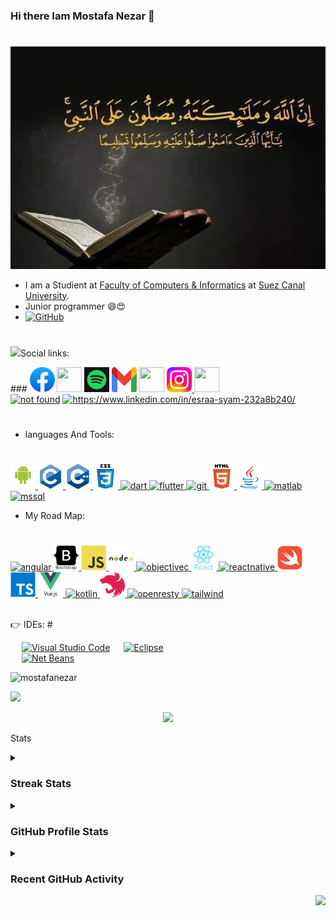 ### Hi there Iam Mostafa Nezar 👋
# 
<img src="WhatsApp Image 2023-02-16 at 18.33.40.jpg" height="auto" width ="auto" title="قبل كل شىء دعوني اعبر عن اعتزازي ب قول الله تعالى">

<!--
**mostafanezar/mostafanezar** is a ✨ _special_ ✨ repository because its `README.md` (this file) appears on your GitHub profile.

Here are some ideas to get you started:

- 🔭 I’m currently working on ...
- 🌱 I’m currently learning ...
- 👯 I’m looking to collaborate on ...
- 🤔 I’m looking for help with ...
- 💬 Ask me about ...
- 📫 How to reach me: ...
- 😄 Pronouns: ...
- ⚡ Fun fact: ...
-->
- I am a Studient at [Faculty of Computers & Informatics](http://suez.edu.eg/ar/%d9%83%d9%84%d9%8a%d8%a9-%d8%a7%d9%84%d8%ad%d8%a7%d8%b3%d8%a8%d8%a7%d8%aa-%d9%88%d8%a7%d9%84%d9%85%d8%b9%d9%84%d9%88%d9%85%d8%a7%d8%aa/) at [Suez Canal University](http://suez.edu.eg/ar/).
- Junior programmer &#128516;&#128525;<br>
- <a href="https://github.com/mostafanezar"><img src="https://img.shields.io/badge/github-%23181717.svg?style=plastic&logo=github&logoColor=white" alt="GitHub"/></a>
 #
<p><img src="https://media.giphy.com/media/feQRYLoruyjguhLjK1/giphy.gif" width="40px">Social links: </p>
###
<a href="https://www.facebook.com/mostafanazar.mostafa.9?mibextid=LQQJ4d" target="blank"><img src="Facebook_f_logo_(2021).svg.png" alt="" height="40" width="40" /></a>
 <a href="https://myaccount.microsoft.com/مصطفى نزار مصطفى غريب البنا" target="_blank"><img src="Microsoft_Office_Teams_(2018–present).svg.png" height="40" width="40"></a>
 <a href="https://www.googleadservices.com/pagead/aclk?sa=L&ai=DChcSEwj4jOTjk739AhWUkGgJHYycCjwYABAAGgJ3Zg&ohost=www.google.com&cid=CAESauD2u2-CFms_ki5OtbykOHVfqfSBLu_LuYHQzpaAZvNyYOW7cGXtivrE3c8tbwVDQV54PH6zhGp0lwCrPnuVO0tavr2WojuMSqIfKfHHG81SWpqiVXGkJisiCP3HaDY2-dO4vPC_NtEwReA&sig=AOD64_3ZjlsuAAA7-qCJCxQmmyQOmu8fvw&q&adurl&ved=2ahUKEwi57N7jk739AhUUQaQEHR2iAXkQ0Qx6BAgJEAE/31ln7fuh7uoiwnn2i7txjditniby" target="blank"><img src="unnamed.png" alt="" height="40" width="40" /></a>
 <a href="https://mail.google.com/mail/mostafanezar19@gmail.com/" target="_blank"><img src="Gmail_icon_(2023).svg.png" height="40" width="40"></a> 
<a href="https://www.instagram.com///mostafa_nezar_21" target="blank"><img src="https://github.com/mitul3737/mitul3737/blob/main/socials/instagram.png" alt="" height="40" width="40" /></a> 
<a href="https://www.instagram.com/mostafa_nezar_21"><img src="Instagram_logo_2022.svg.png" alt="" height="40px" width="40px"> </a> 
    <a href="https://twitter.com/MostafaNezar5" target="blank"><img src="https://github.com/mitul3737/mitul3737/blob/main/socials/twitter.png" title = "Twitter" alt="" height="40" width ="40" /></a> <br>
<a href="https://codeforces.com/profile/Mostafa_Nezar" target="blank"><img src="https://raw.githubusercontent.com/rahuldkjain/github-profile-readme-generator/master/src/images/icons/Social/codeforces.svg" alt="not found" height="40" width="40" /></a> 
<a href="https://www.linkedin.com/in/mostafa-nezar-2a1458257?trk=contact-info" target="blank"><img src="https://raw.githubusercontent.com/rahuldkjain/github-profile-readme-generator/master/src/images/icons/Social/linked-in-alt.svg" alt="https://www.linkedin.com/in/esraa-syam-232a8b240/" height="40" width="40" /></a>

#

- languages And Tools:
#
<p>
<p align="left"> <a href="https://developer.android.com" target="_blank" rel="noreferrer"> <img src="https://raw.githubusercontent.com/devicons/devicon/master/icons/android/android-original-wordmark.svg" alt="android" width="40" height="40"/> </a> <a href="https://www.cprogramming.com/" target="_blank" rel="noreferrer"> <img src="https://raw.githubusercontent.com/devicons/devicon/master/icons/c/c-original.svg" alt="c" width="40" height="40"/> </a> <a href="https://www.w3schools.com/cpp/" target="_blank" rel="noreferrer"> <img src="https://raw.githubusercontent.com/devicons/devicon/master/icons/cplusplus/cplusplus-original.svg" alt="cplusplus" width="40" height="40"/> </a> <a href="https://www.w3schools.com/css/" target="_blank" rel="noreferrer"> <img src="https://raw.githubusercontent.com/devicons/devicon/master/icons/css3/css3-original-wordmark.svg" alt="css3" width="40" height="40"/> </a> <a href="https://dart.dev" target="_blank" rel="noreferrer"> <img src="https://www.vectorlogo.zone/logos/dartlang/dartlang-icon.svg" alt="dart" width="40" height="40"/> </a> <a href="https://flutter.dev" target="_blank" rel="noreferrer"> <img src="https://www.vectorlogo.zone/logos/flutterio/flutterio-icon.svg" alt="flutter" width="40" height="40"/> </a> <a href="https://git-scm.com/" target="_blank" rel="noreferrer"> <img src="https://www.vectorlogo.zone/logos/git-scm/git-scm-icon.svg" alt="git" width="40" height="40"/> </a> <a href="https://www.w3.org/html/" target="_blank" rel="noreferrer"> <img src="https://raw.githubusercontent.com/devicons/devicon/master/icons/html5/html5-original-wordmark.svg" alt="html5" width="40" height="40"/> </a> <a href="https://www.java.com" target="_blank" rel="noreferrer"> <img src="https://raw.githubusercontent.com/devicons/devicon/master/icons/java/java-original.svg" alt="java" width="40" height="40"/> </a> <a href="https://www.mathworks.com/" target="_blank" rel="noreferrer"> <img src="https://upload.wikimedia.org/wikipedia/commons/2/21/Matlab_Logo.png" alt="matlab" width="40" height="40"/> </a> <a href="https://www.microsoft.com/en-us/sql-server" target="_blank" rel="noreferrer"> <img src="https://www.svgrepo.com/show/303229/microsoft-sql-server-logo.svg" alt="mssql" width="40" height="40"/> </a>  </p>

<!--  <a href="https://git-scm.com/" target="_blank" rel="noreferrer"> <img src="git-bash.svg" alt="git" width="55" height="55"/> </a> 
 <a href="https://git-scm.com/" target="_blank" rel="noreferrer"> <img src="https://github.com/mostafanezar/mostafanezar/blob/main/Git-Icon-Black.png" alt="git" width="55" height="55"/> </a>  -->
- My Road Map:
 #
<p>
  <a href="https://angular.io" target="_blank" rel="noreferrer"> <img src="https://angular.io/assets/images/logos/angular/angular.svg" alt="angular" width="40" height="40"/> </a> 
<a href="https://getbootstrap.com" target="_blank" rel="noreferrer"> <img src="https://raw.githubusercontent.com/devicons/devicon/master/icons/bootstrap/bootstrap-plain-wordmark.svg" alt="bootstrap" width="40" height="40"/> </a>
<a href="https://developer.mozilla.org/en-US/docs/Web/JavaScript" target="_blank" rel="noreferrer"> <img src="https://raw.githubusercontent.com/devicons/devicon/master/icons/javascript/javascript-original.svg" alt="javascript" width="40" height="40"/> </a>
<a href="https://nodejs.org" target="_blank" rel="noreferrer"> <img src="https://raw.githubusercontent.com/devicons/devicon/master/icons/nodejs/nodejs-original-wordmark.svg" alt="nodejs" width="40" height="40"/> </a> <a href="https://developer.apple.com/library/archive/documentation/Cocoa/Conceptual/ProgrammingWithObjectiveC/Introduction/Introduction.html" target="_blank" rel="noreferrer"> <img src="https://www.vectorlogo.zone/logos/apple_objectivec/apple_objectivec-icon.svg" alt="objectivec" width="40" height="40"/> </a> <a href="https://reactjs.org/" target="_blank" rel="noreferrer"> <img src="https://raw.githubusercontent.com/devicons/devicon/master/icons/react/react-original-wordmark.svg" alt="react" width="40" height="40"/> </a> <a href="https://reactnative.dev/" target="_blank" rel="noreferrer"> <img src="https://reactnative.dev/img/header_logo.svg" alt="reactnative" width="40" height="40"/> </a> <a href="https://developer.apple.com/swift/" target="_blank" rel="noreferrer"> <img src="https://raw.githubusercontent.com/devicons/devicon/master/icons/swift/swift-original.svg" alt="swift" width="40" height="40"/> </a> <a href="https://www.typescriptlang.org/" target="_blank" rel="noreferrer"> <img src="https://raw.githubusercontent.com/devicons/devicon/master/icons/typescript/typescript-original.svg" alt="typescript" width="40" height="40"/> </a> <a href="https://vuejs.org/" target="_blank" rel="noreferrer"> <img src="https://raw.githubusercontent.com/devicons/devicon/master/icons/vuejs/vuejs-original-wordmark.svg" alt="vuejs" width="40" height="40"/> </a><a href="https://kotlinlang.org" target="_blank" rel="noreferrer"> <img src="https://www.vectorlogo.zone/logos/kotlinlang/kotlinlang-icon.svg" alt="kotlin" width="40" height="40"/> </a> <a href="https://nestjs.com/" target="_blank" rel="noreferrer"> <img src="https://raw.githubusercontent.com/devicons/devicon/master/icons/nestjs/nestjs-plain.svg" alt="nestjs" width="40" height="40"/> </a> <a href="https://openresty.org/" target="_blank" rel="noreferrer"> <img src="https://openresty.org/images/logo.png" alt="openresty" width="40" height="40"/> </a> <a href="https://tailwindcss.com/" target="_blank" rel="noreferrer"> <img src="https://www.vectorlogo.zone/logos/tailwindcss/tailwindcss-icon.svg" alt="tailwind" width="40" height="40"/> </a> 

</p>   <br>
👉 IDEs:
#
<p>
  &emsp;
    <a href="#"><img alt="Visual Studio Code" src="https://img.shields.io/badge/Visual%20Studio%20Code-0078d7.svg?style=plastic&logo=visual-studio-code&logoColor=white"></a>
  &emsp;
    <a href="#"><img alt="Eclipse" src="https://img.shields.io/badge/eclipse%20ide-%232C2255.svg?&style=plastic&logo=eclipse%20ide&logoColor=white" /></a><br>
  &emsp;
 <a href="#"><img alt="Net Beans" src="https://raw.githubusercontent.com/apache/netbeans/master/nbi/engine/native/launcher/windows/resources/icon.ico" height="60" width="60"/></a>
</p>

<p align="left"> <img src="https://komarev.com/ghpvc/?username=mostafanezar&label=Profile%20views&color=0e75b6&style=flat" alt="mostafanezar" /> </p>
<a href="https://github.com/DenverCoder1/readme-typing-svg">
<img src="https://readme-typing-svg.demolab.com/?lines=Junior Programmer%20;Web%20Is%20My%20Passion&#128516;&#128525; ;Shams Al-Zinaty &#10084;;&font=Fira%20Code&center=true&width=440&height=45&color=ff0000&vCenter=true&pause=1000&size=22" /></a>
</p>

<p align="center" ><img src = "https://github.com/7oSkaaa/7oSkaaa/blob/main/Images/Front_End.gif?raw=true" width=40%> </p>



Stats

<details><summary><h3>Streak Stats</h3></summary>

----	

<p align="center"><img src="https://github-readme-streak-stats.herokuapp.com/?user=mostafanezar&theme=tokyonight_duo" alt="mostafa" /></p>

</details>
  
<details><summary><h3>GitHub Profile Stats</h3></summary>

----
	
<p align="center">
    <a href="https://github.com/anuraghazra/github-readme-stats">
	    <img alt="mostafanezar's Github Stats" src="https://github-readme-stats.vercel.app/api?username=mostafanezar&show_icons=true&count_private=true&locale=en&theme=tokyonight&layout=compact" height="230px"/></a>
	  <img src="https://github-readme-stats.vercel.app/api/top-langs?username=mostafanezar&langs_count=10&show_icons=true&locale=en&theme=tokyonight" alt="nezar" height="230px"/>
<br/>

  <b>Note:</b> Top languages is only a metric of the languages my public code consists of and doesn't reflect experience or skill level.
  </p>
</details>

<details><summary><h3>Recent GitHub Activity</h3></summary>

----
	
[![mostafanezar's github activity graph](https://github-readme-activity-graph.cyclic.app/graph?username=mostafanezar&theme=github	)](https://github.com/mostafanezar/github-readme-activity-graph)

 
</details>
<img src="https://github.com/7oSkaaa/7oSkaaa/raw/main/Images/Right_Side.gif?raw=true" style="max-width: 100%; display: inline-block;" data-target="animated-image.originalImage" align="right">
